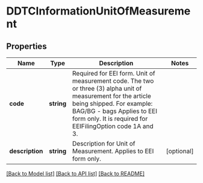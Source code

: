 # DDTCInformationUnitOfMeasurement

## Properties
Name | Type | Description | Notes
------------ | ------------- | ------------- | -------------
**code** | **string** | Required for EEI form. Unit of measurement code. The two or three (3) alpha unit of measurement for the article being shipped. For example: BAG/BG - bags  Applies to EEI form only.  It is required for EEIFilingOption code 1A and 3. | 
**description** | **string** | Description for Unit of Measurement.  Applies to EEI form only. | [optional] 

[[Back to Model list]](../../README.md#documentation-for-models) [[Back to API list]](../../README.md#documentation-for-api-endpoints) [[Back to README]](../../README.md)


